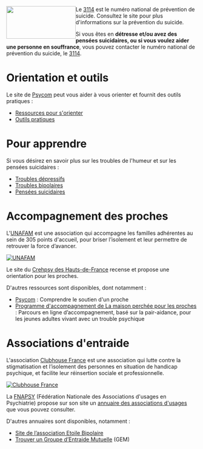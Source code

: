 <div class="tel_3114">
    <img src="{{ ASSET misc/3114.webp }}" width="183" height="86" style="float: left;" alt="" />
    <div>
        <p>Le <a href="https://3114.fr/">3114</a> est le numéro national de prévention de suicide. Consultez le site pour plus d'informations sur la prévention du suicide.
        <p>Si vous êtes en <b>détresse et/ou avez des pensées suicidaires, ou si vous voulez aider une personne en souffrance</b>, vous pouvez contacter le numéro national de prévention du suicide, le <a href="tel:3114">3114</a>.
    </div>
</div>

# Orientation et outils

Le site de [Psycom](https://www.psycom.org/) peut vous aider à vous orienter et fournit des outils pratiques :

- [Ressources pour s'orienter](https://www.psycom.org/sorienter/)
- [Outils pratiques](https://www.psycom.org/agir/)

# Pour apprendre

Si vous désirez en savoir plus sur les troubles de l'humeur et sur les pensées suicidaires :

- [Troubles dépressifs](https://www.psycom.org/comprendre/la-sante-mentale/les-troubles-psy/troubles-depressifs/)
- [Troubles bipolaires](https://www.psycom.org/comprendre/la-sante-mentale/les-troubles-psy/troubles-bipolaires/)
- [Pensées suicidaires](https://www.psycom.org/comprendre/la-sante-mentale/quand-on-a-des-pensees-suicidaires/)

# Accompagnement des proches

L'[UNAFAM](https://www.unafam.org/) est une association qui accompagne les familles adhérentes au sein de 305 points d'accueil, pour briser l’isolement et leur permettre de retrouver la force d’avancer.

<div class="partner">
    <a href="https://www.unafam.org/" target="_blank"><img src="{{ ASSET partners/unafam.png }}" alt="UNAFAM" /></a>
</div>

Le site du [Crehpsy des Hauts-de-France](https://www.crehpsy-hdf.fr/soutenir-aidants.html) recense et propose une orientation pour les proches.

D'autres ressources sont disponibles, dont notamment :

- [Psycom](https://www.psycom.org/comprendre/le-retablissement/le-soutien-dun-proche/) : Comprendre le soutien d'un proche
- [Programme d'accompagnement de La maison perchée pour les proches](https://maisonperchee.org) : Parcours en ligne d’accompagnement, basé sur la pair-aidance, pour les jeunes adultes vivant avec un trouble psychique

# Associations d'entraide

L'association [Clubhouse France](https://www.clubhousefrance.org/) est une association qui lutte contre la stigmatisation et l’isolement des personnes en situation de handicap psychique, et facilite leur réinsertion sociale et professionnelle.

<div class="partner">
    <a href="https://www.clubhousefrance.org/" target="_blank"><img src="{{ ASSET partners/clubhouse.png }}" alt="Clubhouse France" /></a>
</div>

La [FNAPSY](https://www.fnapsy.org/) (Fédération Nationale des Associations d'usages en Psychiatrie) propose sur son site un [annuaire des associations d'usages](https://www.fnapsy.org/?page=8) que vous pouvez consulter.

D'autres annuaires sont disponibles, notamment :

- [Site de l’association Etoile Bipolaire](http://etoilebipolaire.nordblogs.com/)
- [Trouver un Groupe d’Entraide Mutuelle](https://www.psycom.org/sorienter/les-groupes-dentraide-mutuelle/) (GEM)
